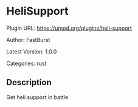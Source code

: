 # HeliSupport

Plugin URL: https://umod.org/plugins/heli-support

Author: FastBurst

Latest Version: 1.0.0

Categories: rust

## Description

Get heli support in battle
